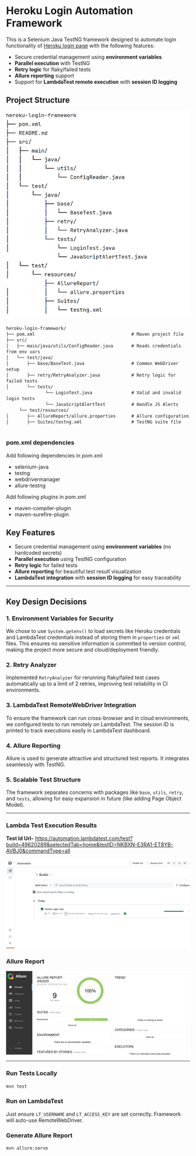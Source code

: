 # Heroku Login Automation Framework

This is a Selenium Java TestNG framework designed to automate login functionality of [Heroku login page](https://the-internet.herokuapp.com/login) with the following features:

- Secure credential management using **environment variables**
- **Parallel execution** with TestNG
- **Retry logic** for flaky/failed tests
- **Allure reporting** support
- Support for **LambdaTest remote execution** with **session ID logging**

## Project Structure

![img_2.png](img_2.png)

```
heroku-login-framework/
├── pom.xml                                     # Maven project file            
├── src/
│   ├── main/java/utils/ConfigReader.java       # Reads credentials from env vars
│   └── test/java/
│       ├── base/BaseTest.java                  # Common WebDriver setup
│       ├── retry/RetryAnalyzer.java            # Retry logic for failed tests
│       └── tests/
               └── LoginTest.java               # Valid and invalid login tests
               └── JavaScriptAlertTest          # Handle JS Alerts
     └── test/resources/
│       ├── AllureReport/allure.properties      # Allure configuration
│       ├── Suites/testng.xml                   # TestNG suite file


```

### pom.xml dependencies
Add following dependencies in pom.xml

- selenium-java
- testng
- webdrivermanager
- allure-testng

Add following plugins in pom.xml

- maven-compiler-plugin
- maven-surefire-plugin

## Key Features
- Secure credential management using **environment variables** (no hardcoded secrets)
- **Parallel execution** using TestNG configuration
- **Retry logic** for failed tests
- **Allure reporting** for beautiful test result visualization
- **LambdaTest integration** with **session ID logging** for easy traceability



------------


## Key Design Decisions

### 1. **Environment Variables for Security**
We chose to use `System.getenv()` to load secrets like Heroku credentials and LambdaTest credentials instead of storing them in `properties` or `xml` files. This ensures no sensitive information is committed to version control, making the project more secure and cloud/deployment friendly.

### 2. **Retry Analyzer**
Implemented `RetryAnalyzer` for rerunning flaky/failed test cases automatically up to a limit of 2 retries, improving test reliability in CI environments.

### 3. **LambdaTest RemoteWebDriver Integration**
To ensure the framework can run cross-browser and in cloud environments, we configured tests to run remotely on LambdaTest. The session ID is printed to track executions easily in LambdaTest dashboard.

### 4. **Allure Reporting**
Allure is used to generate attractive and structured test reports. It integrates seamlessly with TestNG.

### 5. **Scalable Test Structure**
The framework separates concerns with packages like `base`, `utils`, `retry`, and `tests`, allowing for easy expansion in future (like adding Page Object Model).


------------

### Lambda Test Execution Results

**Test Id Url-** https://automation.lambdatest.com/test?build=49620289&selectedTab=home&testID=NKBXN-E3RA1-ET8YB-AVBJ0&commandType=all

![img_4.png](img_4.png)

### Allure Report

![img_3.png](img_3.png)


-------------


### Run Tests Locally

```bash
mvn test
```


### Run on LambdaTest
Just ensure `LT_USERNAME` and `LT_ACCESS_KEY` are set correctly. Framework will auto-use RemoteWebDriver.

### Generate Allure Report

```bash
mvn allure:serve